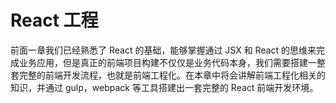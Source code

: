 # React 工程

前面一章我们已经熟悉了 React 的基础，能够掌握通过 JSX 和 React 的思维来完成业务应用，但是真正的前端项目构建不仅仅是业务代码本身，我们需要搭建一整套完整的前端开发流程，也就是前端工程化。在本章中将会讲解前端工程化相关的知识，并通过 gulp，webpack 等工具搭建出一套完整的 React 前端开发环境。